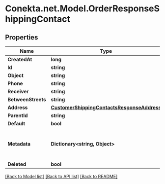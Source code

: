 # Conekta.net.Model.OrderResponseShippingContact

## Properties

Name | Type | Description | Notes
------------ | ------------- | ------------- | -------------
**CreatedAt** | **long** |  | [optional] 
**Id** | **string** |  | [optional] 
**Object** | **string** |  | [optional] 
**Phone** | **string** |  | [optional] 
**Receiver** | **string** |  | [optional] 
**BetweenStreets** | **string** |  | [optional] 
**Address** | [**CustomerShippingContactsResponseAddress**](CustomerShippingContactsResponseAddress.md) |  | [optional] 
**ParentId** | **string** |  | [optional] 
**Default** | **bool** |  | [optional] 
**Metadata** | **Dictionary&lt;string, Object&gt;** | Metadata associated with the shipping contact | [optional] 
**Deleted** | **bool** |  | [optional] 

[[Back to Model list]](../README.md#documentation-for-models) [[Back to API list]](../README.md#documentation-for-api-endpoints) [[Back to README]](../README.md)


